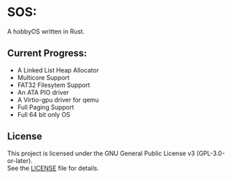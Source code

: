 # SOS:
A hobbyOS written in Rust.

## Current Progress:

- A Linked List Heap Allocator
- Multicore Support
- FAT32 Filesytem Support
- An ATA PIO driver
- A Virtio-gpu driver for qemu
- Full Paging Support
- Full 64 bit only OS

## License

This project is licensed under the GNU General Public License v3 (GPL-3.0-or-later).  
See the [LICENSE](LICENSE) file for details.
